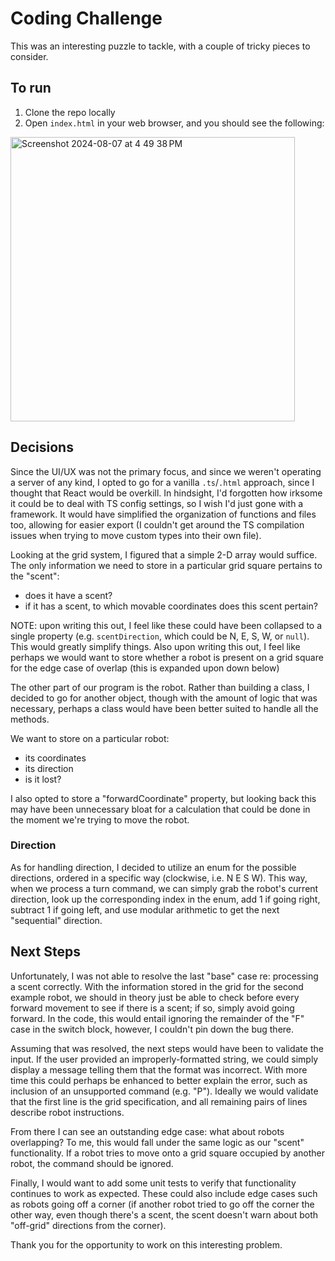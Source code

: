 # Coding Challenge

This was an interesting puzzle to tackle, with a couple of tricky pieces to consider.

## To run

1. Clone the repo locally
2. Open `index.html` in your web browser, and you should see the following:

<img width="455" alt="Screenshot 2024-08-07 at 4 49 38 PM" src="https://github.com/user-attachments/assets/edf745a2-6639-4554-8406-81742ebf36e4">

## Decisions
Since the UI/UX was not the primary focus, and since we weren't operating a server of any kind, I opted to go for a vanilla `.ts`/`.html` approach, since I thought that React would be overkill. In hindsight, I'd forgotten how irksome it could be to deal with TS config settings, so I wish I'd just gone with a framework. It would have simplified the organization of functions and files too, allowing for easier export (I couldn't get around the TS compilation issues when trying to move custom types into their own file).

Looking at the grid system, I figured that a simple 2-D array would suffice. The only information we need to store in a particular grid square pertains to the "scent":
- does it have a scent?
- if it has a scent, to which movable coordinates does this scent pertain?

NOTE: upon writing this out, I feel like these could have been collapsed to a single property (e.g. `scentDirection`, which could be N, E, S, W, or `null`). This would greatly simplify things. Also upon writing this out, I feel like perhaps we would want to store whether a robot is present on a grid square for the edge case of overlap (this is expanded upon down below)

The other part of our program is the robot. Rather than building a class, I decided to go for another object, though with the amount of logic that was necessary, perhaps a class would have been better suited to handle all the methods.

We want to store on a particular robot:
- its coordinates
- its direction
- is it lost?

I also opted to store a "forwardCoordinate" property, but looking back this may have been unnecessary bloat for a calculation that could be done in the moment we're trying to move the robot.

### Direction

As for handling direction, I decided to utilize an enum for the possible directions, ordered in a specific way (clockwise, i.e. N E S W). This way, when we process a turn command, we can simply grab the robot's current direction, look up the corresponding index in the enum, add 1 if going right, subtract 1 if going left, and use modular arithmetic to get the next "sequential" direction.

## Next Steps

Unfortunately, I was not able to resolve the last "base" case re: processing a scent correctly. With the information stored in the grid for the second example robot, we should in theory just be able to check before every forward movement to see if there is a scent; if so, simply avoid going forward. In the code, this would entail ignoring the remainder of the "F" case in the switch block, however, I couldn't pin down the bug there. 

Assuming that was resolved, the next steps would have been to validate the input. If the user provided an improperly-formatted string, we could simply display a message telling them that the format was incorrect. With more time this could perhaps be enhanced to better explain the error, such as inclusion of an unsupported command (e.g. "P"). Ideally we would validate that the first line is the grid specification, and all remaining pairs of lines describe robot instructions.

From there I can see an outstanding edge case: what about robots overlapping? To me, this would fall under the same logic as our "scent" functionality. If a robot tries to move onto a grid square occupied by another robot, the command should be ignored.

Finally, I would want to add some unit tests to verify that functionality continues to work as expected. These could also include edge cases such as robots going off a corner (if another robot tried to go off the corner the other way, even though there's a scent, the scent doesn't warn about both "off-grid" directions from the corner).

Thank you for the opportunity to work on this interesting problem.
